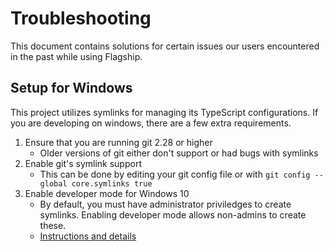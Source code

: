 # Troubleshooting

This document contains solutions for certain issues our users encountered in the past while using
Flagship.

## Setup for Windows

This project utilizes symlinks for managing its TypeScript configurations. If you are developing on
windows, there are a few extra requirements.

1. Ensure that you are running git 2.28 or higher
    - Older versions of git either don't support or had bugs with symlinks
2. Enable git's symlink support
    - This can be done by editing your git config file or with `git config --global core.symlinks true`
3. Enable developer mode for Windows 10
    - By default, you must have administrator priviledges to create symlinks. Enabling developer
    mode allows non-admins to create these.
    - [Instructions and details](https://docs.microsoft.com/en-us/windows/uwp/get-started/enable-your-device-for-development)
